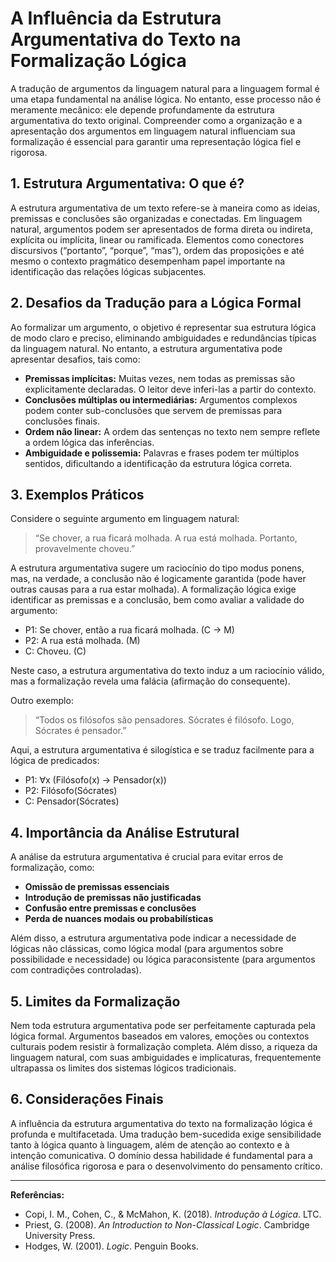 # A Influência da Estrutura Argumentativa do Texto na Formalização Lógica

A tradução de argumentos da linguagem natural para a linguagem formal é uma etapa fundamental na análise lógica. No entanto, esse processo não é meramente mecânico: ele depende profundamente da estrutura argumentativa do texto original. Compreender como a organização e a apresentação dos argumentos em linguagem natural influenciam sua formalização é essencial para garantir uma representação lógica fiel e rigorosa.

## 1. Estrutura Argumentativa: O que é?

A estrutura argumentativa de um texto refere-se à maneira como as ideias, premissas e conclusões são organizadas e conectadas. Em linguagem natural, argumentos podem ser apresentados de forma direta ou indireta, explícita ou implícita, linear ou ramificada. Elementos como conectores discursivos (“portanto”, “porque”, “mas”), ordem das proposições e até mesmo o contexto pragmático desempenham papel importante na identificação das relações lógicas subjacentes.

## 2. Desafios da Tradução para a Lógica Formal

Ao formalizar um argumento, o objetivo é representar sua estrutura lógica de modo claro e preciso, eliminando ambiguidades e redundâncias típicas da linguagem natural. No entanto, a estrutura argumentativa pode apresentar desafios, tais como:

- **Premissas implícitas:** Muitas vezes, nem todas as premissas são explicitamente declaradas. O leitor deve inferi-las a partir do contexto.
- **Conclusões múltiplas ou intermediárias:** Argumentos complexos podem conter sub-conclusões que servem de premissas para conclusões finais.
- **Ordem não linear:** A ordem das sentenças no texto nem sempre reflete a ordem lógica das inferências.
- **Ambiguidade e polissemia:** Palavras e frases podem ter múltiplos sentidos, dificultando a identificação da estrutura lógica correta.

## 3. Exemplos Práticos

Considere o seguinte argumento em linguagem natural:

> “Se chover, a rua ficará molhada. A rua está molhada. Portanto, provavelmente choveu.”

A estrutura argumentativa sugere um raciocínio do tipo modus ponens, mas, na verdade, a conclusão não é logicamente garantida (pode haver outras causas para a rua estar molhada). A formalização lógica exige identificar as premissas e a conclusão, bem como avaliar a validade do argumento:

- P1: Se chover, então a rua ficará molhada. (C → M)
- P2: A rua está molhada. (M)
- C: Choveu. (C)

Neste caso, a estrutura argumentativa do texto induz a um raciocínio válido, mas a formalização revela uma falácia (afirmação do consequente).

Outro exemplo:

> “Todos os filósofos são pensadores. Sócrates é filósofo. Logo, Sócrates é pensador.”

Aqui, a estrutura argumentativa é silogística e se traduz facilmente para a lógica de predicados:

- P1: ∀x (Filósofo(x) → Pensador(x))
- P2: Filósofo(Sócrates)
- C: Pensador(Sócrates)

## 4. Importância da Análise Estrutural

A análise da estrutura argumentativa é crucial para evitar erros de formalização, como:

- **Omissão de premissas essenciais**
- **Introdução de premissas não justificadas**
- **Confusão entre premissas e conclusões**
- **Perda de nuances modais ou probabilísticas**

Além disso, a estrutura argumentativa pode indicar a necessidade de lógicas não clássicas, como lógica modal (para argumentos sobre possibilidade e necessidade) ou lógica paraconsistente (para argumentos com contradições controladas).

## 5. Limites da Formalização

Nem toda estrutura argumentativa pode ser perfeitamente capturada pela lógica formal. Argumentos baseados em valores, emoções ou contextos culturais podem resistir à formalização completa. Além disso, a riqueza da linguagem natural, com suas ambiguidades e implicaturas, frequentemente ultrapassa os limites dos sistemas lógicos tradicionais.

## 6. Considerações Finais

A influência da estrutura argumentativa do texto na formalização lógica é profunda e multifacetada. Uma tradução bem-sucedida exige sensibilidade tanto à lógica quanto à linguagem, além de atenção ao contexto e à intenção comunicativa. O domínio dessa habilidade é fundamental para a análise filosófica rigorosa e para o desenvolvimento do pensamento crítico.

---

**Referências:**

- Copi, I. M., Cohen, C., & McMahon, K. (2018). *Introdução à Lógica*. LTC.
- Priest, G. (2008). *An Introduction to Non-Classical Logic*. Cambridge University Press.
- Hodges, W. (2001). *Logic*. Penguin Books.